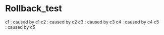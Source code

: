 # Rollback_test
c1 : caused by c1
c2 : caused by c2
c3 : caused by c3
c4 : caused by c4
c5 : caused by c5
